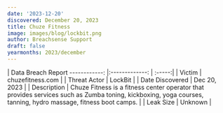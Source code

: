 ```yaml
---
date: '2023-12-20'
discovered: December 20, 2023
title: Chuze Fitness
image: images/blog/lockbit.png
author: Breachsense Support
draft: false
yearmonths: 2023/december
---
```



| Data Breach Report
------------:     |:-------------:    | :-----:|
| Victim      | chuzefitness.com      | 
| Threat Actor      | LockBit      | 
| Date Discovered      | Dec 20, 2023      | 
| Description      | Chuze Fitness is a fitness center operator that provides services such as Zumba toning, kickboxing, yoga courses, tanning, hydro massage, fitness boot camps.      | 
| Leak Size      | Unknown      | 

